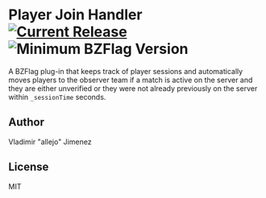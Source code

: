 # Player Join Handler [![Current Release](https://img.shields.io/badge/release-v1.0.0-orange.svg)](https://github.com/allejo/playerJoinHandler/releases/tag/1.0.0) ![Minimum BZFlag Version](https://img.shields.io/badge/BZFlag-v2.4.0+-blue.svg)

A BZFlag plug-in that keeps track of player sessions and automatically moves players to the observer team if a match is active on the server and they are either unverified or they were not already previously on the server within `_sessionTime` seconds.

## Author

Vladimir "allejo" Jimenez

## License

MIT
